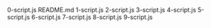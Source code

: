 0-script.js
README.md
1-script.js
2-script.js
3-script.js
4-script.js
5-script.js
6-script.js
7-script.js
8-script.js
9-script.js
